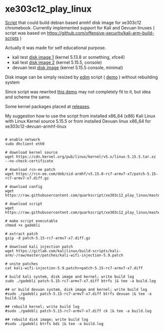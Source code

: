 # xe303c12_play_linux

[Script](https://github.com/quarkscript/xe303c12_play_linux/blob/master/gadebli) that could build debian based armhf disk image for xe303c12 chromebook. Currently implemented support for Kali and Devuan linuxes ( script was based on https://github.com/offensive-security/kali-arm-build-scripts )

Actually it was made for self educational purpose.

- kali test [disk image 1](https://drive.google.com/u/0/uc?id=1meNMjZaphdySOPjudi1tr-4pjXMNLCBm&export=download) (kernel 5.13.8 or something, xfce4)
- kali test [disk image 2](https://drive.google.com/u/0/uc?id=1tN4aJ3Pe9iP6f9tkd5llpXPbLvAqvjK2&export=download) (kernel 5.15.5, console)
- devuan test [disk image](https://drive.google.com/u/0/uc?id=1zlEXAYX0J70CU0D2i5FxndjpAzZLafe3&export=download) (kernel 5.15.5 console, minimal)

Disk image can be simply resized by [edim](https://github.com/quarkscript/linux-armv7-xe303c12-only/blob/master/edim) script ( [demo](https://youtu.be/ALJR2doOipc) ) without rebuilding system

Since script was rewrited [this demo](https://youtu.be/GCAjI37bUYo) may not completely fit to it, but idea and scheme the same. 

Some kernel packages placed at [releases](https://github.com/quarkscript/xe303c12_play_linux/releases).

My suggestion how to use  the script from installed x86_64 (x86) Kali Linux with Linux Kernel source 5.15.5 or from installed Devuan linux x86_64 for xe303c12-devuan-armhf-linux 
```#!/bin/bash

# enable network
sudo dhclient eth0

# download kernel source
wget https://cdn.kernel.org/pub/linux/kernel/v5.x/linux-5.15.5.tar.xz --no-check-certificate

# download rcn-ee patch
wget https://rcn-ee.com/deb/sid-armhf/v5.15.0-rc7-armv7-x7/patch-5.15-rc7-armv7-x7.diff.gz

# download config
wget https://raw.githubusercontent.com/quarkscript/xe303c12_play_linux/master/config

# download script
wget https://raw.githubusercontent.com/quarkscript/xe303c12_play_linux/master/gadebli

# make script executable
chmod +x gadebli

# extract patch
gzip -d patch-5.15-rc7-armv7-x7.diff.gz

# download kali injection patch
wget https://gitlab.com/kalilinux/build-scripts/kali-arm/-/raw/master/patches/kali-wifi-injection-5.9.patch

# unite patches
cat kali-wifi-injection-5.9.patch>>patch-5.15-rc7-armv7-x7.diff

# build kali system, disk image and kernel; write build log
sudo ./gadebli patch-5.15-rc7-armv7-x7.diff btrfs |& tee -a build.log

## or build devuan system, disk image and kernel; write build log
#sudo ./gadebli patch-5.15-rc7-armv7-x7.diff btrfs devuan |& tee -a build.log

## rebuild kernel; write build log
#sudo ./gadebli patch-5.15-rc7-armv7-x7.diff ck |& tee -a build.log

## rebuild disk image; write build log
#sudo ./gadebli btrfs bdi |& tee -a build.log

```
